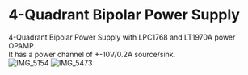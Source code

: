 # 4-Quadrant Bipolar Power Supply

4-Quadrant Bipolar Power Supply with LPC1768 and LT1970A power OPAMP.<br>
It has a power channel of +-10V/0.2A source/sink.<br>
![IMG_5154](https://github.com/ghz-ws/LPC1768-Bipolar-PSU/assets/52226620/e2dd4fda-60fa-4129-a02a-98261fd5c262)
![IMG_5473](https://github.com/ghz-ws/LPC1768-Bipolar-PSU/assets/52226620/725aa094-7aa8-471b-86cd-12d42865cf43)
